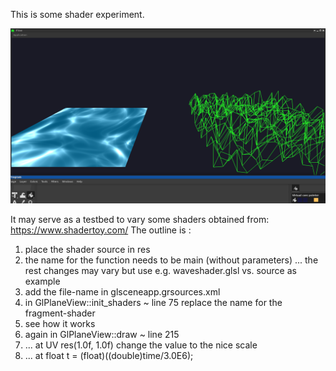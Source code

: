 This is some shader experiment.

![glscene](glscene.png "glscene")

It may serve as a testbed to vary some shaders obtained from:
https://www.shadertoy.com/
The outline is :
1. place the shader source in res
4. the name for the function needs to be main (without parameters)
     ... the rest changes may vary but use e.g. waveshader.glsl vs. source as example
2. add the file-name in glsceneapp.grsources.xml
3. in GlPlaneView::init_shaders ~ line 75 replace the name for the fragment-shader
5. see how it works
6. again in GlPlaneView::draw ~ line 215
7.   ... at  UV res(1.0f, 1.0f) change the value to the nice scale
8.   ... at  float t = (float)((double)time/3.0E6);

